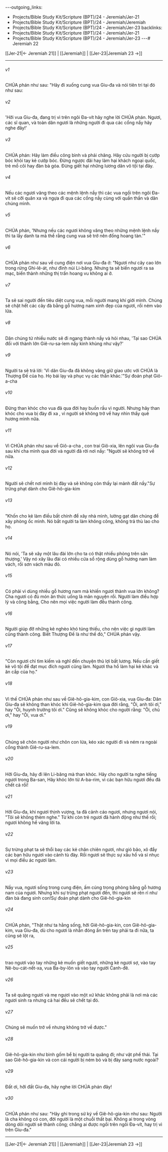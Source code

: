 ---outgoing_links:
  - Projects/Bible Study Kit/Scripture (BPT)/24 - Jeremiah/Jer-21
  - Projects/Bible Study Kit/Scripture (BPT)/24 - Jeremiah/Jeremiah
  - Projects/Bible Study Kit/Scripture (BPT)/24 - Jeremiah/Jer-23
backlinks:
  - Projects/Bible Study Kit/Scripture (BPT)/24 - Jeremiah/Jer-21
  - Projects/Bible Study Kit/Scripture (BPT)/24 - Jeremiah/Jer-23
---# Jeremiah 22

[[Jer-21|← Jeremiah 21]] | [[Jeremiah]] | [[Jer-23|Jeremiah 23 →]]
***



###### v1 
CHÚA phán như sau: "Hãy đi xuống cung vua Giu-đa và nói tiên tri tại đó như sau: 

###### v2 
'Hỡi vua Giu-đa, đang trị vì trên ngôi Đa-vít hãy nghe lời CHÚA phán. Ngươi, các sĩ quan, và toàn dân ngươi là những người đi qua các cổng nầy hãy nghe đây!' 

###### v3 
CHÚA phán: Hãy làm điều công bình và phải chăng. Hãy cứu người bị cướp bóc khỏi tay kẻ cướp bóc. Đừng ngược đãi hay làm hại khách ngoại quốc, trẻ mồ côi hay đàn bà góa. Đừng giết hại những lương dân vô tội tại đây. 

###### v4 
Nếu các ngươi vâng theo các mệnh lệnh nầy thì các vua ngồi trên ngôi Đa-vít sẽ cỡi quân xa và ngựa đi qua các cổng nầy cùng với quần thần và dân chúng mình. 

###### v5 
CHÚA phán, 'Nhưng nếu các ngươi không vâng theo những mệnh lệnh nầy thì ta lấy danh ta mà thề rằng cung vua sẽ trở nên đống hoang tàn.'" 

###### v6 
CHÚA phán như sau về cung điện nơi vua Giu-đa ở: "Ngươi như cây cao lớn trong rừng Ghi-lê-át, như đỉnh núi Li-băng. Nhưng ta sẽ biến ngươi ra sa mạc, biến thành những thị trấn hoang vu không ai ở. 

###### v7 
Ta sẽ sai người đến tiêu diệt cung vua, mỗi người mang khí giới mình. Chúng sẽ chặt hết các cây đà bằng gỗ hương nam xinh đẹp của ngươi, rồi ném vào lửa. 

###### v8 
Dân chúng từ nhiều nước sẽ đi ngang thành nầy và hỏi nhau, 'Tại sao CHÚA đối với thành lớn Giê-ru-sa-lem nầy kinh khủng như vậy?' 

###### v9 
Người ta sẽ trả lời: 'Vì dân Giu-đa đã không vâng giữ giao ước với CHÚA là Thượng Đế của họ. Họ bái lạy và phục vụ các thần khác.'"Sự đoán phạt Giô-a-cha 

###### v10 
Đừng than khóc cho vua đã qua đời hay buồn rầu vì người. Nhưng hãy than khóc cho vua bị đày đi xa , vì người sẽ không trở về hay nhìn thấy quê hương mình nữa. 

###### v11 
Vì CHÚA phán như sau về Giô-a-cha , con trai Giô-xia, lên ngôi vua Giu-đa sau khi cha mình qua đời và người đã rời nơi nầy: "Người sẽ không trở về nữa. 

###### v12 
Người sẽ chết nơi mình bị đày và sẽ không còn thấy lại mảnh đất nầy."Sự trừng phạt dành cho Giê-hô-gia-kim 

###### v13 
"Khốn cho kẻ làm điều bất chính để xây nhà mình, lường gạt dân chúng để xây phòng ốc mình. Nó bắt người ta làm không công, không trả thù lao cho họ. 

###### v14 
Nó nói, 'Ta sẽ xây một lâu đài lớn cho ta có thật nhiều phòng trên sân thượng.' Vậy nó xây lâu đài có nhiều cửa sổ rộng dùng gỗ hương nam làm vách, rồi sơn vách màu đỏ. 

###### v15 
Có phải vì dùng nhiều gỗ hương nam mà khiến ngươi thành vua lớn không? Cha ngươi có đủ món ăn thức uống là mãn nguyện rồi. Người làm điều hợp lý và công bằng, Cho nên mọi việc người làm đều thành công. 

###### v16 
Người giúp đỡ những kẻ nghèo khó túng thiếu, cho nên việc gì người làm cũng thành công. Biết Thượng Đế là như thế đó," CHÚA phán vậy. 

###### v17 
"Còn ngươi chỉ tìm kiếm và nghĩ đến chuyện thủ lợi bất lương. Nếu cần giết kẻ vô tội để đạt mục đích ngươi cũng làm. Ngươi tha hồ làm hại kẻ khác và ăn cắp của họ." 

###### v18 
Vì thế CHÚA phán như sau về Giê-hô-gia-kim, con Giô-xia, vua Giu-đa: Dân Giu-đa sẽ không than khóc khi Giê-hô-gia-kim qua đời rằng, "Ôi, anh tôi ơi," hay "Ôi, huynh trưởng tôi ơi." Cũng sẽ không khóc cho người rằng: "Ôi, chủ ơi," hay "Ôi, vua ơi." 

###### v19 
Chúng sẽ chôn người như chôn con lừa, kéo xác người đi và ném ra ngoài cổng thành Giê-ru-sa-lem. 

###### v20 
Hỡi Giu-đa, hãy đi lên Li-băng mà than khóc. Hãy cho người ta nghe tiếng ngươi trong Ba-san, Hãy khóc lớn từ A-ba-rim, vì các bạn hữu ngươi đều đã chết cả rồi! 

###### v21 
Hỡi Giu-đa, khi ngươi thịnh vượng, ta đã cảnh cáo ngươi, nhưng ngươi nói, "Tôi sẽ không thèm nghe." Từ khi còn trẻ ngươi đã hành động như thế rồi; ngươi không hề vâng lời ta. 

###### v22 
Sự trừng phạt ta sẽ thổi bay các kẻ chăn chiên ngươi, như gió bão, xô đẩy các bạn hữu ngươi vào cảnh tù đày. Rồi ngươi sẽ thực sự xấu hổ và sỉ nhục vì mọi điều ác ngươi làm. 

###### v23 
Nầy vua, ngươi sống trong cung điện, ấm cúng trong phòng bằng gỗ hương nam của ngươi. Nhưng khi sự trừng phạt ngươi đến, thì ngươi sẽ rên rỉ như đàn bà đang sinh con!Sự đoán phạt dành cho Giê-hô-gia-kin 

###### v24 
CHÚA phán, "Thật như ta hằng sống, hỡi Giê-hô-gia-kin, con Giê-hô-gia-kim, vua Giu-đa, dù cho ngươi là nhẫn đóng ấn trên tay phải ta đi nữa, ta cũng sẽ lột ra, 

###### v25 
trao ngươi vào tay những kẻ muốn giết ngươi, những kẻ ngươi sợ, vào tay Nê-bu-cát-nết-xa, vua Ba-by-lôn và vào tay người Canh-đê. 

###### v26 
Ta sẽ quăng ngươi và mẹ ngươi vào một xứ khác không phải là nơi mà các ngươi sinh ra nhưng cả hai đều sẽ chết tại đó. 

###### v27 
Chúng sẽ muốn trở về nhưng không trở về được." 

###### v28 
Giê-hô-gia-kin như bình gốm bể bị người ta quăng đi; như vật phế thải. Tại sao Giê-hô-gia-kin và con cái người bị ném bỏ và bị đày sang nước ngoài? 

###### v29 
Đất ơi, hỡi đất Giu-đa, hãy nghe lời CHÚA phán đây! 

###### v30 
CHÚA phán như sau: "Hãy ghi trong sử ký về Giê-hô-gia-kin như sau: Người là cha không có con, đời người là một chuỗi thất bại. Không ai trong vòng dòng dõi người sẽ thành công; chẳng ai được ngồi trên ngôi Đa-vít, hay trị vì trên Giu-đa."

***
[[Jer-21|← Jeremiah 21]] | [[Jeremiah]] | [[Jer-23|Jeremiah 23 →]]
